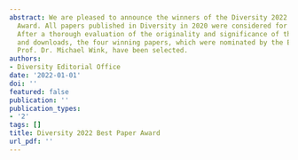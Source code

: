 ```yaml
---
abstract: We are pleased to announce the winners of the Diversity 2022 Best Paper
  Award. All papers published in Diversity in 2020 were considered for the award.
  After a thorough evaluation of the originality and significance of the papers, citations,
  and downloads, the four winning papers, which were nominated by the Editor-in-Chief,
  Prof. Dr. Michael Wink, have been selected.
authors:
- Diversity Editorial Office
date: '2022-01-01'
doi: ''
featured: false
publication: ''
publication_types:
- '2'
tags: []
title: Diversity 2022 Best Paper Award
url_pdf: ''
---
```

